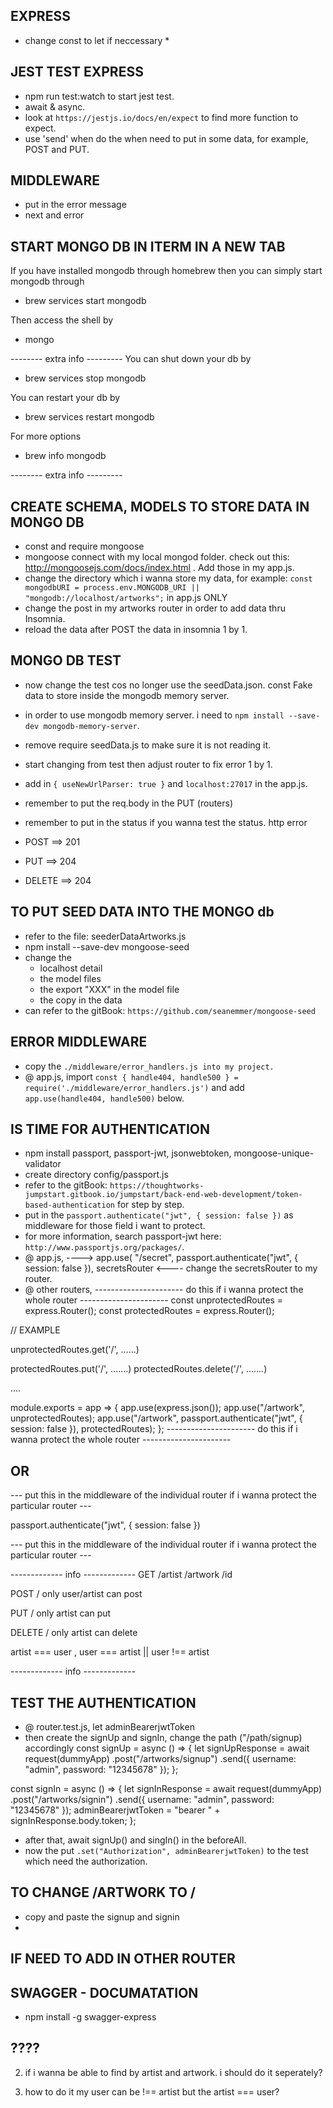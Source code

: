 ## EXPRESS
* change const to let if neccessary *

## JEST TEST EXPRESS
- npm run test:watch to start jest test.
- await & async.
- look at `https://jestjs.io/docs/en/expect` to find more function to expect.
- use 'send' when do the when need to put in some data, for example, POST and PUT.

## MIDDLEWARE
- put in the error message
- next and error

## START MONGO DB IN ITERM IN A NEW TAB
If you have installed mongodb through homebrew then you can simply start mongodb through
- brew services start mongodb

Then access the shell by
- mongo

-------- extra info ---------
You can shut down your db by
- brew services stop mongodb

You can restart your db by
- brew services restart mongodb

For more options
- brew info mongodb

-------- extra info ---------

## CREATE SCHEMA, MODELS TO STORE DATA IN MONGO DB
- const and require mongoose
- mongoose connect with my local mongod folder. check out this: http://mongoosejs.com/docs/index.html . Add those in my app.js. 
- change the directory which i wanna store my data, for example: `const mongodbURI = process.env.MONGODB_URI || "mongodb://localhost/artworks";` in app.js ONLY
- change the post in my artworks router in order to add data thru Insomnia.
- reload the data after POST the data in insomnia 1 by 1.

## MONGO DB TEST 
- now change the test cos no longer use the seedData.json. const Fake data to store inside the mongodb memory server. 
- in order to use mongodb memory server. i need to `npm install --save-dev mongodb-memory-server`.
- remove require seedData.js to make sure it is not reading it.
- start changing from test then adjust router to fix error 1 by 1.
- add in `{ useNewUrlParser: true }` and `localhost:27017` in the app.js.

- remember to put the req.body in the PUT (routers)
- remember to put in the status if you wanna test the status.
    http error
 - POST ==> 201
 - PUT ==> 204
 - DELETE ==> 204

 ## TO PUT SEED DATA INTO THE MONGO db
 - refer to the file: seederDataArtworks.js
 - npm install --save-dev mongoose-seed
 - change the
    - localhost detail
    - the model files
    - the export "XXX" in the model file
    - the copy in the data 
- can refer to the gitBook: `https://github.com/seanemmer/mongoose-seed`

## ERROR MIDDLEWARE
- copy the `./middleware/error_handlers.js into my project.`
- @ app.js, import `const { handle404, handle500 } = require('./middleware/error_handlers.js')` and add `app.use(handle404, handle500)` below.

## IS TIME FOR AUTHENTICATION
- npm install passport, passport-jwt, jsonwebtoken, mongoose-unique-validator
- create directory config/passport.js
- refer to the gitBook: `https://thoughtworks-jumpstart.gitbook.io/jumpstart/back-end-web-development/token-based-authentication` for step by step.
- put in the `passport.authenticate("jwt", { session: false })` as middleware for those field i want to protect. 
- for more information, search passport-jwt here: `http://www.passportjs.org/packages/`.
- @ app.js, 
   ----> app.use(
  "/secret",
  passport.authenticate("jwt", { session: false }),
  secretsRouter <----
    change the secretsRouter to my router.
- @ other routers,
---------------------- do this if i wanna protect the whole router ----------------------
const unprotectedRoutes = express.Router();
const protectedRoutes = express.Router();

// EXAMPLE

unprotectedRoutes.get('/', ......)

protectedRoutes.put('/', .......)
protectedRoutes.delete('/', .......)

....

module.exports = app => {
    app.use(express.json());
    app.use("/artwork", unprotectedRoutes);
    app.use("/artwork", passport.authenticate("jwt", { session: false }), protectedRoutes);
};
---------------------- do this if i wanna protect the whole router ----------------------
## OR ##
--- put this in the middleware of the individual router if i wanna protect the particular router ---

passport.authenticate("jwt", { session: false })

--- put this in the middleware of the individual router if i wanna protect the particular router ---


------------- info -------------
GET /artist
    /artwork
    /id

POST / only user/artist can post

PUT / only artist can put

DELETE / only artist can delete

artist === user , user === artist || user !== artist

------------- info -------------

## TEST THE AUTHENTICATION
- @ router.test.js, let adminBearerjwtToken
- then create the signUp and signIn, change the path ("/path/signup) accordingly
const signUp = async () => {
  let signUpResponse = await request(dummyApp)
    .post("/artworks/signup")
    .send({
      username: "admin",
      password: "12345678"
    });
};

const signIn = async () => {
  let signInResponse = await request(dummyApp)
    .post("/artworks/signin")
    .send({
      username: "admin",
      password: "12345678"
    });
  adminBearerjwtToken = "bearer " + signInResponse.body.token;
};
- after that, await signUp() and singIn() in the beforeAll.
- now the put `.set("Authorization", adminBearerjwtToken)` to the test which need the authorization.

## TO CHANGE /ARTWORK TO / 
- copy and paste the signup and signin
- 

## IF NEED TO ADD IN OTHER ROUTER

## SWAGGER - DOCUMATATION
- npm install -g swagger-express


## ????
2. if i wanna be able to find by artist and artwork. i should do it seperately? 

3. how to do it my user can be !== artist but the artist === user?


